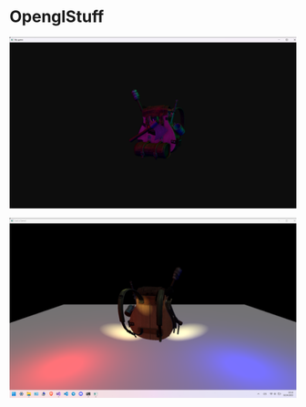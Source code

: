 # OpenglStuff

![Screenshot1](screenshots/screenshot1.png)

![Screenshot2](screenshots/screenshot2.png)
